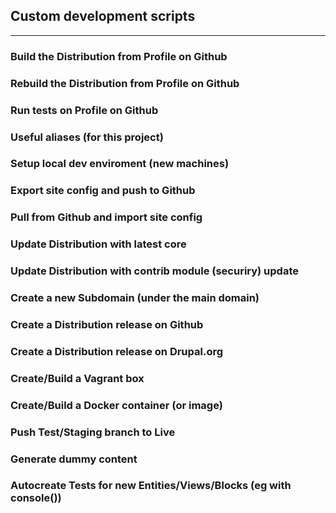 ## Custom development scripts
------------------------------

### Build the Distribution from Profile on Github

### Rebuild the Distribution from Profile on Github

### Run tests on Profile on Github

### Useful aliases (for this project)

### Setup local dev enviroment (new machines)

### Export site config and push to Github

### Pull from Github and import site config

### Update Distribution with latest core

### Update Distribution with contrib module (securiry) update

### Create a new Subdomain (under the main domain)

### Create a Distribution release on Github

### Create a Distribution release on Drupal.org

### Create/Build a Vagrant box

### Create/Build a Docker container (or image)

### Push Test/Staging branch to Live

### Generate dummy content

### Autocreate Tests for new Entities/Views/Blocks (eg with console())


